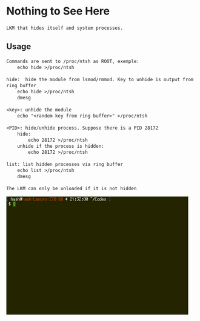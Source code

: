 # Nothing to See Here

    LKM that hides itself and system processes.

## Usage

    Commands are sent to /proc/ntsh as ROOT, exemple:
        echo hide >/proc/ntsh

    hide:  hide the module from lsmod/rmmod. Key to unhide is output from ring buffer
        echo hide >/proc/ntsh
        dmesg

    <key>: unhide the module
        echo "<random key from ring buffer>" >/proc/ntsh

    <PID>: hide/unhide process. Suppose there is a PID 28172
        hide:
            echo 28172 >/proc/ntsh
        unhide if the process is hidden:
            echo 28172 >/proc/ntsh

    list: list hidden processes via ring buffer
        echo list >/proc/ntsh
        dmesg

    The LKM can only be unloaded if it is not hidden


![](demo.gif)
